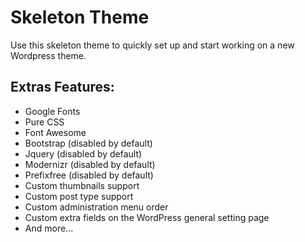 # Skeleton Theme

Use this skeleton theme to quickly set up and start working on a new Wordpress theme.

## Extras Features:
- Google Fonts
- Pure CSS
- Font Awesome
- Bootstrap (disabled by default)
- Jquery (disabled by default)
- Modernizr (disabled by default)
- Prefixfree  (disabled by default)
- Custom thumbnails support
- Custom post type support
- Custom administration menu order
- Custom extra fields on the WordPress general setting page
- And more...